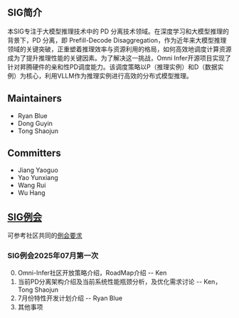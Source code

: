 ## SIG简介

本SIG专注于大模型推理技术中的 PD 分离技术领域。在深度学习和大模型推理的背景下，PD 分离，即 Prefill-Decode Disaggregation，作为近年来大模型推理领域的关键突破，正重塑着推理效率与资源利用的格局，如何高效地调度计算资源成为了提升推理性能的关键因素。为了解决这一挑战，Omni Infer开源项目实现了针对昇腾硬件的亲和性PD调度能力。该调度策略以P（推理实例）和D（数据实例）为核心，利用VLLM作为推理实例进行高效的分布式模型推理。

## Maintainers

* Ryan Blue 
* Dong Guyin 
* Tong Shaojun

## Committers

* Jiang Yaoguo
* Yao Yunxiang
* Wang Rui
* Wu Hang


## [SIG例会](meetings/sig-pd-seperation/)

可参考社区共同的[例会要求](meetings/sig-meetings-requirement.md)

### SIG例会2025年07月第一次

0. Omni-Infer社区开放策略介绍，RoadMap介绍 -- Ken
1. 当前PD分离架构介绍及当前系统性能瓶颈分析，及优化需求讨论 -- Ken， Tong Shaojun
2. 7月份特性开发计划介绍 -- Ryan Blue
3. 其他事项

